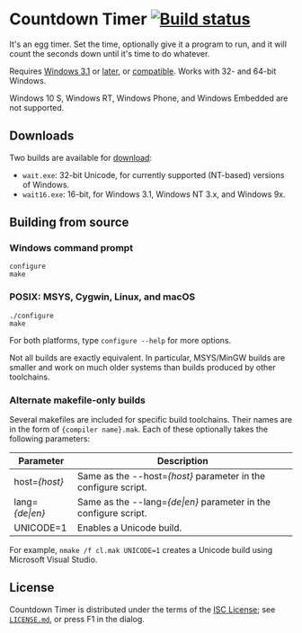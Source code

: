 Countdown Timer [![Build status](https://ci.appveyor.com/api/projects/status/gl99ww7kogeija31?svg=true)](https://ci.appveyor.com/project/dmo2118/countdowntimer)
===============

It's an egg timer. Set the time, optionally give it a program to run, and it will count the seconds down until it's time to do
whatever.

Requires [Windows 3.1](https://support.microsoft.com/en-us/kb/83245) or [later](https://www.microsoft.com/en-us/windows), or
[compatible](https://www.winehq.org/).
Works with 32- and 64-bit Windows.

Windows 10 S, Windows RT, Windows Phone, and Windows Embedded are not supported.

Downloads
---------

Two builds are available for [download](https://github.com/dmo2118/CountdownTimer/releases):

* `wait.exe`: 32-bit Unicode, for currently supported (NT-based) versions of Windows.
* `wait16.exe`: 16-bit, for Windows 3.1, Windows NT 3.x, and Windows 9x.

Building from source
--------------------

### Windows command prompt

	configure
	make

### POSIX: MSYS, Cygwin, Linux, and macOS

	./configure
	make

For both platforms, type `configure --help` for more options.

Not all builds are exactly equivalent. In particular, MSYS/MinGW builds are smaller and work on much older systems than builds
produced by other toolchains.

### Alternate makefile-only builds

Several makefiles are included for specific build toolchains. Their names are in the form of `{compiler name}.mak`. Each of
these optionally takes the following parameters:

Parameter       | Description
----------------|-----------------------------------------------------------------
host=*{host}*   | Same as the --host=*{host}* parameter in the configure script.
lang=*{de\|en}* | Same as the --lang=*{de\|en}* parameter in the configure script.
UNICODE=1       | Enables a Unicode build.

For example, `nmake /f cl.mak UNICODE=1` creates a Unicode build using Microsoft Visual Studio.

License
-------

Countdown Timer is distributed under the terms of the
[ISC License](https://www.isc.org/downloads/software-support-policy/isc-license/);
see [`LICENSE.md`](LICENSE.md), or press F1 in the dialog.
